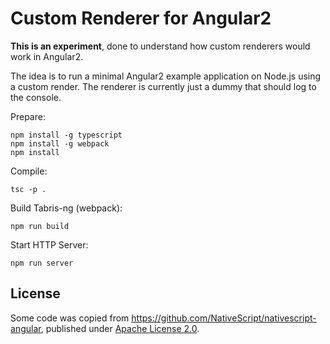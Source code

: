 # Custom Renderer for Angular2

**This is an experiment**, done to understand how custom renderers would work in Angular2.

The idea is to run a minimal Angular2 example application on Node.js using a custom render. The renderer is currently just a dummy that should log to the console.

Prepare:

    npm install -g typescript
    npm install -g webpack
    npm install

Compile:

    tsc -p .

Build Tabris-ng (webpack):

    npm run build

Start HTTP Server:

    npm run server

## License

Some code was copied from https://github.com/NativeScript/nativescript-angular, published under [Apache License 2.0](https://github.com/NativeScript/nativescript-angular/blob/master/LICENSE).

